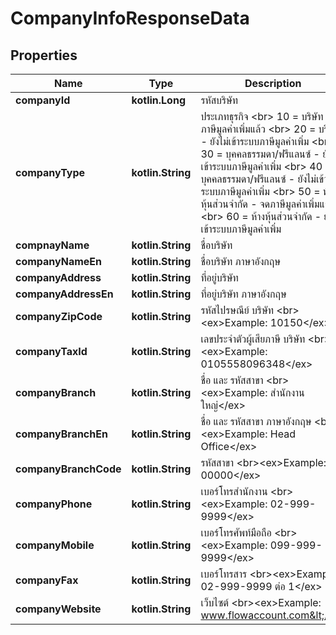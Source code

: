 
# CompanyInfoResponseData

## Properties
Name | Type | Description | Notes
------------ | ------------- | ------------- | -------------
**companyId** | **kotlin.Long** | รหัสบริษัท |  [optional]
**companyType** | **kotlin.String** | ประเภทธุรกิจ &lt;br&gt; 10 &#x3D; บริษัท - จดภาษีมูลค่าเพิ่มแล้ว &lt;br&gt; 20 &#x3D; บริษัท - ยังไม่เข้าระบบภาษีมูลค่าเพิ่ม &lt;br&gt; 30 &#x3D; บุคคลธรรมดา/ฟรีแลนซ์ - ยังไม่เข้าระบบภาษีมูลค่าเพิ่ม &lt;br&gt; 40 &#x3D; บุคคลธรรมดา/ฟรีแลนซ์ - ยังไม่เข้าระบบภาษีมูลค่าเพิ่ม &lt;br&gt; 50 &#x3D; ห้างหุ้นส่วนจำกัด - จดภาษีมูลค่าเพิ่มแล้ว &lt;br&gt; 60 &#x3D; ห้างหุ้นส่วนจำกัด - ยังไม่เข้าระบบภาษีมูลค่าเพิ่ม |  [optional]
**compnayName** | **kotlin.String** | ชื่อบริษัท |  [optional]
**companyNameEn** | **kotlin.String** | ชื่อบริษัท ภาษาอังกฤษ |  [optional]
**companyAddress** | **kotlin.String** | ที่อยู่บริษัท |  [optional]
**companyAddressEn** | **kotlin.String** | ที่อยู่บริษัท ภาษาอังกฤษ |  [optional]
**companyZipCode** | **kotlin.String** | รหัสไปรษณีย์ บริษัท &lt;br&gt;&lt;ex&gt;Example: 10150&lt;/ex&gt; |  [optional]
**companyTaxId** | **kotlin.String** | เลขประจำตัวผู้เสียภาษี บริษัท &lt;br&gt;&lt;ex&gt;Example: 0105558096348&lt;/ex&gt; |  [optional]
**companyBranch** | **kotlin.String** | ชื่อ และ รหัสสาขา &lt;br&gt;&lt;ex&gt;Example: สำนักงานใหญ่&lt;/ex&gt; |  [optional]
**companyBranchEn** | **kotlin.String** | ชื่อ และ รหัสสาขา ภาษาอังกฤษ &lt;br&gt;&lt;ex&gt;Example: Head Office&lt;/ex&gt; |  [optional]
**companyBranchCode** | **kotlin.String** | รหัสสาขา &lt;br&gt;&lt;ex&gt;Example: 00000&lt;/ex&gt; |  [optional]
**companyPhone** | **kotlin.String** | เบอร์โทรสำนักงาน &lt;br&gt;&lt;ex&gt;Example: 02-999-9999&lt;/ex&gt; |  [optional]
**companyMobile** | **kotlin.String** | เบอร์โทรศัพท์มือถือ &lt;br&gt;&lt;ex&gt;Example: 099-999-9999&lt;/ex&gt; |  [optional]
**companyFax** | **kotlin.String** | เบอร์โทรสาร &lt;br&gt;&lt;ex&gt;Example: 02-999-9999 ต่อ 1&lt;/ex&gt; |  [optional]
**companyWebsite** | **kotlin.String** | เว็บไซต์ &lt;br&gt;&lt;ex&gt;Example: www.flowaccount.com&lt;/ex&gt; |  [optional]



